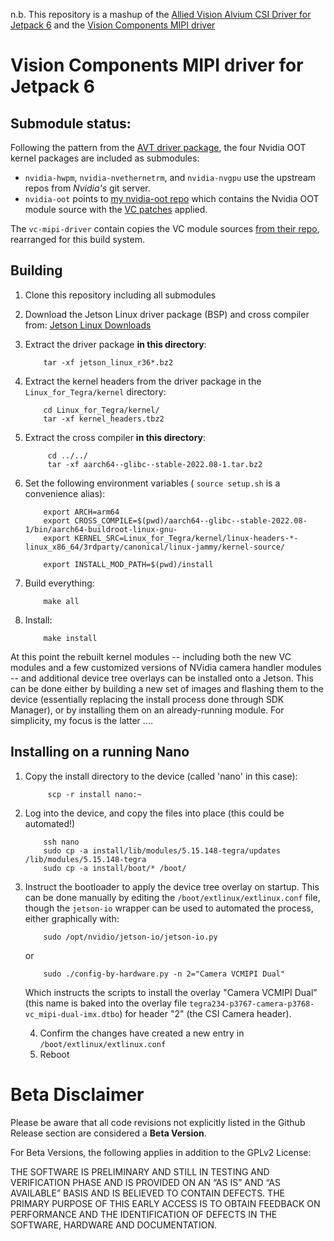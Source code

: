 n.b. This repository is a mashup of the [Allied Vision Alvium CSI Driver for Jetpack 6](https://github.com/alliedvision/alvium-jetson-driver-release) and the [Vision Components MIPI driver](https://github.com/VC-MIPI-modules/vc_mipi_nvidia)

# Vision Components MIPI driver for Jetpack 6 

## Submodule status:

Following the pattern from the [AVT driver package](https://github.com/alliedvision/alvium-jetson-driver-release), the four Nvidia OOT kernel packages are included as submodules:

 * `nvidia-hwpm`, `nvidia-nvethernetrm`, and `nvidia-nvgpu` use the upstream repos from _Nvidia's_ git server.
 * `nvidia-oot` points to [my nvidia-oot repo](https://github.com/amarburg/nvidia-oot) which contains the Nvidia OOT module source with the [VC patches](https://github.com/VC-MIPI-modules/vc_mipi_nvidia/tree/master/patch/kernel_Xavier_36.2.0%2B) applied.  

The `vc-mipi-driver` contain copies the VC module sources [from their repo](https://github.com/VC-MIPI-modules/vc_mipi_nvidia/tree/master/src), rearranged for this build system.

## Building
1. Clone this repository including all submodules
2. Download the Jetson Linux driver package (BSP) and cross compiler from: [Jetson Linux Downloads](https://developer.nvidia.com/embedded/jetson-linux)
3. Extract the driver package **in this directory**: 
    ```shell
        tar -xf jetson_linux_r36*.bz2
    ```
4. Extract the kernel headers from the driver package in the `Linux_for_Tegra/kernel` directory:
    ```shell
        cd Linux_for_Tegra/kernel/
        tar -xf kernel_headers.tbz2
    ```
5. Extract the cross compiler **in this directory**:
   ```shell
        cd ../../
        tar -xf aarch64--glibc--stable-2022.08-1.tar.bz2
   ```
6. Set the following environment variables ( `source setup.sh` is a convenience alias):
    ```shell
        export ARCH=arm64
        export CROSS_COMPILE=$(pwd)/aarch64--glibc--stable-2022.08-1/bin/aarch64-buildroot-linux-gnu-
        export KERNEL_SRC=Linux_for_Tegra/kernel/linux-headers-*-linux_x86_64/3rdparty/canonical/linux-jammy/kernel-source/

        export INSTALL_MOD_PATH=$(pwd)/install
    ```

7. Build everything:
    ```shell
        make all 
    ```

8. Install:
    ```shell
        make install
    ```

At this point the rebuilt kernel modules -- including both the new VC modules and a few customized versions of NVidia camera handler modules -- and additional device tree overlays can be installed onto a Jetson.   This can be done either by building a new set of images and flashing them to the device (essentially replacing the install process done through SDK Manager), or by installing them on an already-running module.  For simplicity, my focus is the latter ....

## Installing on a running Nano

1. Copy the install directory to the device (called 'nano' in this case):

   ```shell
        scp -r install nano:~
   ```

2. Log into the device, and copy the files into place (this could be automated!)

   ```shell
       ssh nano
       sudo cp -a install/lib/modules/5.15.148-tegra/updates /lib/modules/5.15.148-tegra
       sudo cp -a install/boot/* /boot/
   ```

3. Instruct the bootloader to apply the device tree overlay on startup.  This can be done manually by editing the `/boot/extlinux/extlinux.conf` file, though the `jetson-io` wrapper can be used to automated the process, either graphically with:

   ```shell
       sudo /opt/nvidio/jetson-io/jetson-io.py
   ```

   or

   ```shell
       sudo ./config-by-hardware.py -n 2="Camera VCMIPI Dual"
   ```

   Which instructs the scripts to install the overlay "Camera VCMIPI Dual" (this name is baked into the overlay file `tegra234-p3767-camera-p3768-vc_mipi-dual-imx.dtbo`) for header "2" (the CSI Camera header).

   4. Confirm the changes have created a new entry in `/boot/extlinux/extlinux.conf`
   5. Reboot
   
# Beta Disclaimer

Please be aware that all code revisions not explicitly listed in the Github Release section are
considered a **Beta Version**.

For Beta Versions, the following applies in addition to the GPLv2 License:

THE SOFTWARE IS PRELIMINARY AND STILL IN TESTING AND VERIFICATION PHASE AND IS PROVIDED ON AN “AS
IS” AND “AS AVAILABLE” BASIS AND IS BELIEVED TO CONTAIN DEFECTS. THE PRIMARY PURPOSE OF THIS EARLY
ACCESS IS TO OBTAIN FEEDBACK ON PERFORMANCE AND THE IDENTIFICATION OF DEFECTS IN THE SOFTWARE,
HARDWARE AND DOCUMENTATION.


